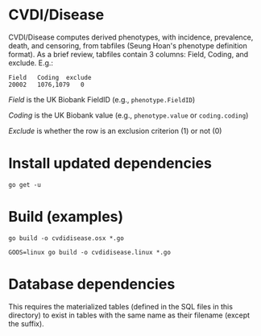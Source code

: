 # CVDI/Disease
CVDI/Disease computes derived phenotypes, with incidence, prevalence, death, and censoring, from tabfiles (Seung Hoan's phenotype definition format). As a brief review, tabfiles contain 3 columns: Field, Coding, and exclude. E.g.:

```
Field	Coding	exclude
20002	1076,1079	0
```

*Field* is the UK Biobank FieldID (e.g., `phenotype.FieldID`)

*Coding* is the UK Biobank value (e.g., `phenotype.value` or `coding.coding`)

*Exclude* is whether the row is an exclusion criterion (1) or not (0)

# Install updated dependencies
`go get -u`

# Build (examples)
`go build -o cvdidisease.osx *.go`

`GOOS=linux go build -o cvdidisease.linux *.go`

# Database dependencies
This requires the materialized tables (defined in the SQL files in this directory) to exist in tables with the same name as their filename (except the suffix).
